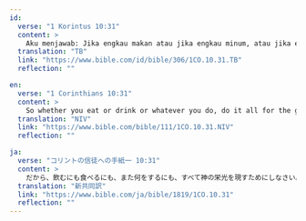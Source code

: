 ```yaml
---
id:
  verse: "1 Korintus 10:31"
  content: >
    Aku menjawab: Jika engkau makan atau jika engkau minum, atau jika engkau melakukan sesuatu yang lain, lakukanlah semuanya itu untuk kemuliaan Allah.
  translation: "TB"
  link: "https://www.bible.com/id/bible/306/1CO.10.31.TB"
  reflection: ""

en:
  verse: "1 Corinthians 10:31"
  content: >
    So whether you eat or drink or whatever you do, do it all for the glory of God.
  translation: "NIV"
  link: "https://www.bible.com/bible/111/1CO.10.31.NIV"
  reflection: ""

ja:
  verse: "コリントの信徒への手紙一 10:31"
  content: >
    だから、飲むにも食べるにも、また何をするにも、すべて神の栄光を現すためにしなさい。
  translation: "新共同訳"
  link: "https://www.bible.com/ja/bible/1819/1CO.10.31"
  reflection: ""
---
```

